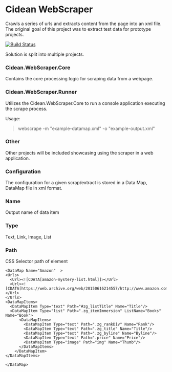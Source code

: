 ﻿# Cidean WebScraper

Crawls a series of urls and extracts content from the page into an xml file.  The original goal of this project was to extract test data for prototype projects.  

[![Build Status](https://dev.azure.com/chris0850/chris/_apis/build/status/scdunn.Cidean.WebScraper?branchName=master)](https://dev.azure.com/chris0850/chris/_build/latest?definitionId=1&branchName=master)

Solution is split into multiple projects.
### Cidean.WebScraper.Core
Contains the core processing logic for scraping data from a webpage.

### Cidean.WebScraper.Runner
Utilizes the Cidean.WebScraper.Core to run a console application executing the scrape process.

Usage:
>webscrape -m "example-datamap.xml" -o "example-output.xml"

### Other
Other projects will be included showcasing using the scraper in a web application.

### Configuration
The configuration for a given scrap/extract is stored in a Data Map, DataMap file in xml format.	

### Name
Output name of data item

### Type
Text, Link, Image, List

### Path
CSS Selector path of element


```<?xml version="1.0" encoding="utf-8" ?>
<DataMap Name="Amazon"  >
<Urls>
  <Url><![CDATA[amazon-mystery-list.html]]></Url>
  <Url><![CDATA[https://web.archive.org/web/20150616214557/http://www.amazon.com/gp/bestsellers/books/18]]></Url>
</Urls>
<DataMapItems>
  <DataMapItem Type="text" Path="#zg_listTitle" Name="Title"/>
  <DataMapItem Type="list" Path=".zg_itemImmersion" ListName="Books" Name="Book">
      <DataMapItems>
        <DataMapItem Type="text" Path=".zg_rankDiv" Name="Rank"/>
        <DataMapItem Type="text" Path=".zg_title" Name="Title"/>
        <DataMapItem Type="text" Path=".zg_byline" Name="Byline"/>
        <DataMapItem Type="text" Path=".price" Name="Price"/>
        <DataMapItem Type="image" Path="img" Name="Thumb"/>
      </DataMapItems>
    </DataMapItem>
</DataMapItems>    

</DataMap>
```



